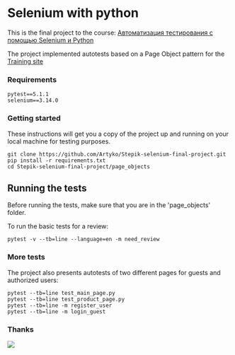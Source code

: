 # Selenium with python
This is the final project to the course: [Автоматизация тестирования с помощью Selenium и Python](https://stepik.org/course/575)

The project implemented autotests based on a Page Object pattern for the [Training site](http://selenium1py.pythonanywhere.com/) 


### Requirements
```
pytest==5.1.1
selenium==3.14.0
```
### Getting started
These instructions will get you a copy of the project up and running on your local machine for testing purposes.
```
git clone https://github.com/Artyko/Stepik-selenium-final-project.git
pip install -r requirements.txt 
cd Stepik-selenium-final-project/page_objects
```
## Running the tests
Before running the tests, make sure that you are in the 'page_objects' folder.

To run the basic tests for a review:
```
pytest -v --tb=line --language=en -m need_review
```

### More tests

The project also presents autotests of two different pages for guests and authorized users:

```
pytest --tb=line test_main_page.py
pytest --tb=line test_product_page.py
pytest --tb=line -m register_user
pytest --tb=line -m login_guest
```

### Thanks

<img src="https://media.giphy.com/media/heIX5HfWgEYlW/giphy.gif">

